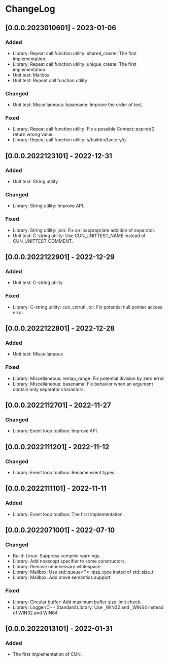 ChangeLog
=========

[0.0.0.2023010601] - 2023-01-06
-------------------------------

### Added

* Library: Repeat call function utility: shared_create: The first implementation.
* Library: Repeat call function utility: unique_create: The first implementation.
* Unit test: Mailbox
* Unit test: Repeat call function utility

### Changed

* Unit test: Miscellaneous: basename: Improve the order of test.

### Fixed

* Library: Repeat call function utility: Fix a possible Context::expired() return wrong value.
* Library: Repeat call function utility: s/builder/factory/g.

[0.0.0.2022123101] - 2022-12-31
-------------------------------

### Added

* Unit test: String utility

### Changed

* Library: String utility: Improve API.

### Fixed

* Library: String utility: join: Fix an inappropriate addition of separator.
* Unit test: C-string utility: Use CUN_UNITTEST_NAME instead of CUN_UNITTEST_COMMENT.

[0.0.0.2022122901] - 2022-12-29
-------------------------------

### Added

* Unit test: C-string utility

### Fixed

* Library: C-string utility: cun_cstrutil_tol: Fix potential null pointer access error.

[0.0.0.2022122801] - 2022-12-28
-------------------------------

### Added

* Unit test: Miscellaneous

### Fixed

* Library: Miscellaneous: remap_range: Fix potential division by zero error.
* Library: Miscellaneous: basename: Fix behavior when an argument contain only separator charactors.

[0.0.0.2022112701] - 2022-11-27
-------------------------------

### Changed

* Library: Event loop toolbox: Improve API.

[0.0.0.2022111201] - 2022-11-12
-------------------------------

### Changed

* Library: Event loop toolbox: Rename event types.

[0.0.0.2022111101] - 2022-11-11
-------------------------------

### Added

* Library: Event loop toolbox: The first implementation.

[0.0.0.2022071001] - 2022-07-10
-------------------------------

### Changed

* Build: Linux: Suppress compiler warnings.
* Library: Add noexcept specifier to some constructors.
* Library: Remove unnecessary whitespace.
* Library: Mailbox: Use std::queue&lt;T&gt;::size_type insted of std::size_t.
* Library: Mailbox: Add move semantics support.

### Fixed

* Library: Circular buffer: Add maximum buffer size limit check.
* Library: Logger/C++ Standard Library: Use _WIN32 and _WIN64 instead of WIN32 and WIN64.

[0.0.0.2022013101] - 2022-01-31
-------------------------------

### Added

* The first implementation of CUN.
